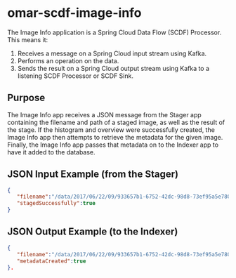 # omar-scdf-image-info
The Image Info application is a Spring Cloud Data Flow (SCDF) Processor.
This means it:
1. Receives a message on a Spring Cloud input stream using Kafka.
2. Performs an operation on the data.
3. Sends the result on a Spring Cloud output stream using Kafka to a listening SCDF Processor or SCDF Sink.

## Purpose
The Image Info app receives a JSON message from the Stager app containing the filename and path of a staged image, as well as the result of the stage. If the histogram and overview were successfully created, the Image Info app then attempts to retrieve the metadata for the given image. Finally, the Image Info app passes that metadata on to the Indexer app to have it added to the database.

## JSON Input Example (from the Stager)
```json
{
   "filename":"/data/2017/06/22/09/933657b1-6752-42dc-98d8-73ef95a5e780/12345/SCDFTestImages/tiff/14SEP12113301-M1BS-053951940020_01_P001.TIF",
   "stagedSuccessfully":true
}
```

## JSON Output Example (to the Indexer)
```json
{
   "filename":"/data/2017/06/22/09/933657b1-6752-42dc-98d8-73ef95a5e780/12345/SCDFTestImages/tiff/14SEP12113301-M1BS-053951940020_01_P001.TIF",
   "metadataCreated":true
}.
```
